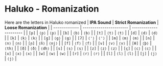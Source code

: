 # Haluko - Romanization

Here are the letters in Haluko romanized
| **IPA Sound** | **Strict Romanization** | **Loose Romanization** |
| ------------- | ----------------------- | ---------------------- |
| `[p]`         | `⟨p⟩`                   | `⟨p⟩`                  |
| `[b]`         | `⟨b⟩`                   | `⟨b⟩`                  |
| `[t]`         | `⟨t⟩`                   | `⟨t⟩`                  |
| `[d]`         | `⟨d⟩`                   | `⟨d⟩`                  |
| `[k]`         | `⟨k⟩`                   | `⟨k⟩`                  |
| `[g]`         | `⟨g⟩`                   | `⟨g⟩`                  |
| `[ʔ]`         | `⟨'⟩`                   | `⟨'⟩`                  |
| `[m]`         | `⟨m⟩`                   | `⟨m⟩`                  |
| `[n]`         | `⟨n⟩`                   | `⟨n⟩`                  |
| `[ɲ]`         | `⟨ñ⟩`                   | `⟨nj⟩`                 |
| `[f]`         | `⟨f⟩`                   | `⟨f⟩`                  |
| `[v]`         | `⟨v⟩`                   | `⟨v⟩`                  |
| `[θ]`         | `⟨þ⟩`                   | `⟨th⟩`                 |
| `[ð]`         | `⟨ð⟩`                   | `⟨dh⟩`                 |
| `[s]`         | `⟨s⟩`                   | `⟨s⟩`                  |
| `[z]`         | `⟨z⟩`                   | `⟨z⟩`                  |
| `[ç]`         | `⟨c⟩`                   | `⟨c⟩`                  |
| `[x]`         | `⟨x⟩`                   | `⟨x⟩`                  |
| `[w]`         | `⟨w⟩`                   | `⟨w⟩`                  |
| `[r]`         | `⟨r⟩`                   | `⟨r⟩`                  |
| `[l]`         | `⟨l⟩`                   | `⟨l⟩`                  |
| `[j]`         | `⟨j⟩`                   | `⟨j⟩`                  |